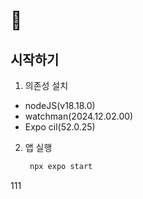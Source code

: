 #  👋

## 시작하기

1. 의존성 설치

- nodeJS(v18.18.0)
- watchman(2024.12.02.00)
- Expo cil(52.0.25)

2. 앱 실행

   ```bash
    npx expo start
   ```
111
